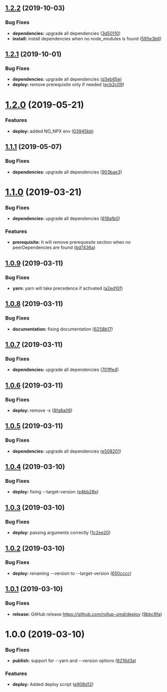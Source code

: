 ## [1.2.2](https://github.com/rollup-umd/deploy/compare/v1.2.1...v1.2.2) (2019-10-03)


### Bug Fixes

* **dependencies:** upgrade all dependencies ([3d50110](https://github.com/rollup-umd/deploy/commit/3d50110))
* **install:** install dependencies when no node_modules is found ([595e3b6](https://github.com/rollup-umd/deploy/commit/595e3b6))

## [1.2.1](https://github.com/rollup-umd/deploy/compare/v1.2.0...v1.2.1) (2019-10-01)


### Bug Fixes

* **dependencies:** upgrade all dependencies ([d3eb65e](https://github.com/rollup-umd/deploy/commit/d3eb65e))
* **deploy:** remove prerequisite only if needed ([ecb2c09](https://github.com/rollup-umd/deploy/commit/ecb2c09))

# [1.2.0](https://github.com/rollup-umd/deploy/compare/v1.1.1...v1.2.0) (2019-05-21)


### Features

* **deploy:** added NO_NPX env ([03945bb](https://github.com/rollup-umd/deploy/commit/03945bb))

## [1.1.1](https://github.com/rollup-umd/deploy/compare/v1.1.0...v1.1.1) (2019-05-07)


### Bug Fixes

* **dependencies:** upgrade all dependencies ([903bae3](https://github.com/rollup-umd/deploy/commit/903bae3))

# [1.1.0](https://github.com/rollup-umd/deploy/compare/v1.0.9...v1.1.0) (2019-03-21)


### Bug Fixes

* **dependencies:** upgrade all dependencies ([618afb0](https://github.com/rollup-umd/deploy/commit/618afb0))


### Features

* **prerequisite:** It will remove prerequesite section when no peerDependencies are found ([bd7436a](https://github.com/rollup-umd/deploy/commit/bd7436a))

## [1.0.9](https://github.com/rollup-umd/deploy/compare/v1.0.8...v1.0.9) (2019-03-11)


### Bug Fixes

* **yarn:** yarn will take precedence if activated ([a2ed10f](https://github.com/rollup-umd/deploy/commit/a2ed10f))

## [1.0.8](https://github.com/rollup-umd/deploy/compare/v1.0.7...v1.0.8) (2019-03-11)


### Bug Fixes

* **documentation:** fixing documentation ([6258b17](https://github.com/rollup-umd/deploy/commit/6258b17))

## [1.0.7](https://github.com/rollup-umd/deploy/compare/v1.0.6...v1.0.7) (2019-03-11)


### Bug Fixes

* **dependencies:** upgrade all dependencies ([701ffe4](https://github.com/rollup-umd/deploy/commit/701ffe4))

## [1.0.6](https://github.com/rollup-umd/deploy/compare/v1.0.5...v1.0.6) (2019-03-11)


### Bug Fixes

* **deploy:** remove -x ([8fa8a06](https://github.com/rollup-umd/deploy/commit/8fa8a06))

## [1.0.5](https://github.com/rollup-umd/deploy/compare/v1.0.4...v1.0.5) (2019-03-11)


### Bug Fixes

* **dependencies:** upgrade all dependencies ([e508201](https://github.com/rollup-umd/deploy/commit/e508201))

## [1.0.4](https://github.com/rollup-umd/deploy/compare/v1.0.3...v1.0.4) (2019-03-10)


### Bug Fixes

* **deploy:** fixing --target-version ([e4bb28e](https://github.com/rollup-umd/deploy/commit/e4bb28e))

## [1.0.3](https://github.com/rollup-umd/deploy/compare/v1.0.2...v1.0.3) (2019-03-10)


### Bug Fixes

* **deploy:** passing arguments correctly ([1c2ee20](https://github.com/rollup-umd/deploy/commit/1c2ee20))

## [1.0.2](https://github.com/rollup-umd/deploy/compare/v1.0.1...v1.0.2) (2019-03-10)


### Bug Fixes

* **deploy:** renaming --version to --target-version ([650cccc](https://github.com/rollup-umd/deploy/commit/650cccc))

## [1.0.1](https://github.com/rollup-umd/deploy/compare/v1.0.0...v1.0.1) (2019-03-10)


### Bug Fixes

* **release:** GitHub release https://github.com/rollup-umd/deploy ([9bbc9fa](https://github.com/rollup-umd/deploy/commit/9bbc9fa))

# 1.0.0 (2019-03-10)


### Bug Fixes

* **publish:** support for --yarn and --version options ([6216d3a](https://module.kopaxgroup.com/rollup-umd/deploy/commit/6216d3a))


### Features

* **deploy:** Added deploy script ([e908d12](https://module.kopaxgroup.com/rollup-umd/deploy/commit/e908d12))
